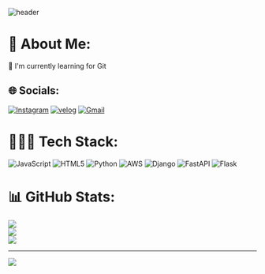 ![header](https://capsule-render.vercel.app/api?type=waving&color=pink&height=300&section=header&text=Jiwon%20Hwang&fontSize=90)

 # 💫 About Me:
🌱 I'm currently learning for Git


## 🌐 Socials:
[![Instagram](https://img.shields.io/badge/Instagram-pink.svg?logo=Instagram&logoColor=white)](https://instagram.com/sulfurrrjw) 
[![velog](https://img.shields.io/badge/Velog-11B48A?style=flat-square&logo=Vimeo&logoColor=white)](https://velog.io/@legendofjiwon/posts)
[![Gmail](https://img.shields.io/badge/Gmail-red?style=flat-square&logo=Gmail&logoColor=white)](https://velog.io/@legendofjiwon/posts)


# 👩🏻‍💻 Tech Stack:
![JavaScript](https://img.shields.io/badge/javascript-%23323330.svg?style=for-the-badge&logo=javascript&logoColor=%23F7DF1E) ![HTML5](https://img.shields.io/badge/html5-%23E34F26.svg?style=for-the-badge&logo=html5&logoColor=white) ![Python](https://img.shields.io/badge/python-3670A0?style=for-the-badge&logo=python&logoColor=ffdd54) ![AWS](https://img.shields.io/badge/AWS-%23FF9900.svg?style=for-the-badge&logo=amazon-aws&logoColor=white) ![Django](https://img.shields.io/badge/django-%23092E20.svg?style=for-the-badge&logo=django&logoColor=white) ![FastAPI](https://img.shields.io/badge/FastAPI-005571?style=for-the-badge&logo=fastapi) ![Flask](https://img.shields.io/badge/flask-%23000.svg?style=for-the-badge&logo=flask&logoColor=white)
# 📊 GitHub Stats:
![](https://github-readme-stats.vercel.app/api?username=benchprincess&theme=dark&hide_border=false&include_all_commits=true&count_private=false)<br/>
![](https://github-readme-streak-stats.herokuapp.com/?user=benchprincess&theme=dark&hide_border=false)<br/>
![](https://github-readme-stats.vercel.app/api/top-langs/?username=benchprincess&theme=dark&hide_border=false&include_all_commits=true&count_private=false&layout=compact)

---
[![](https://visitcount.itsvg.in/api?id=benchprincess&icon=5&color=5)](https://visitcount.itsvg.in)

<!-- Proudly created with GPRM ( https://gprm.itsvg.in ) -->
